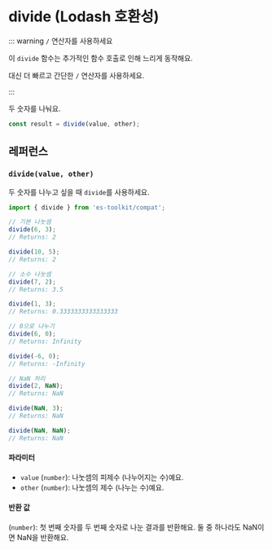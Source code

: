 # divide (Lodash 호환성)

::: warning `/` 연산자를 사용하세요

이 `divide` 함수는 추가적인 함수 호출로 인해 느리게 동작해요.

대신 더 빠르고 간단한 `/` 연산자를 사용하세요.

:::

두 숫자를 나눠요.

```typescript
const result = divide(value, other);
```

## 레퍼런스

### `divide(value, other)`

두 숫자를 나누고 싶을 때 `divide`를 사용하세요.

```typescript
import { divide } from 'es-toolkit/compat';

// 기본 나눗셈
divide(6, 3);
// Returns: 2

divide(10, 5);
// Returns: 2

// 소수 나눗셈
divide(7, 2);
// Returns: 3.5

divide(1, 3);
// Returns: 0.3333333333333333

// 0으로 나누기
divide(6, 0);
// Returns: Infinity

divide(-6, 0);
// Returns: -Infinity

// NaN 처리
divide(2, NaN);
// Returns: NaN

divide(NaN, 3);
// Returns: NaN

divide(NaN, NaN);
// Returns: NaN
```

#### 파라미터

- `value` (`number`): 나눗셈의 피제수 (나누어지는 수)예요.
- `other` (`number`): 나눗셈의 제수 (나누는 수)예요.

#### 반환 값

(`number`): 첫 번째 숫자를 두 번째 숫자로 나눈 결과를 반환해요. 둘 중 하나라도 NaN이면 NaN을 반환해요.
